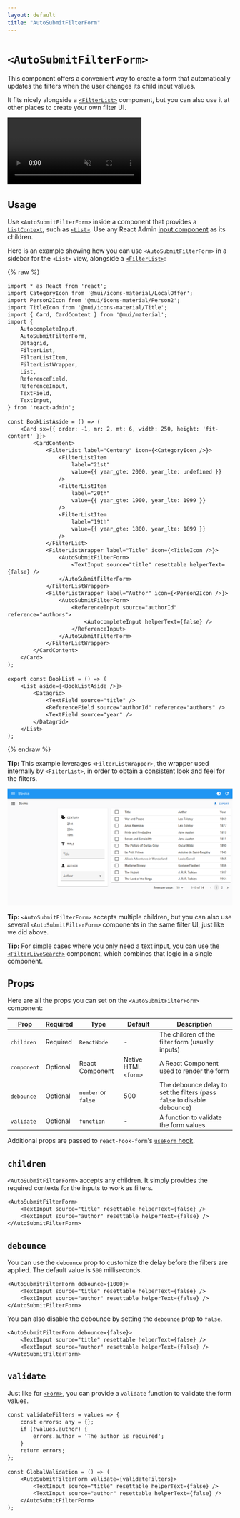 ```yaml
---
layout: default
title: "AutoSubmitFilterForm"
---
```


# `<AutoSubmitFilterForm>`

This component offers a convenient way to create a form that automatically updates the filters when the user changes its child input values.

It fits nicely alongside a [`<FilterList>`](./FilterList.md) component, but you can also use it at other places to create your own filter UI.

<video controls autoplay playsinline muted loop>
  <source src="./img/AutoSubmitFilterForm.mp4" type="video/mp4"/>
  Your browser does not support the video tag.
</video>

## Usage

Use `<AutoSubmitFilterForm>` inside a component that provides a [`ListContext`](./useListContext.md), such as [`<List>`](./List.md). Use any React Admin [input component](./Inputs.md) as its children.

Here is an example showing how you can use `<AutoSubmitFilterForm>` in a sidebar for the `<List>` view, alongside a [`<FilterList>`](./FilterList.md):

{% raw %}
```tsx
import * as React from 'react';
import CategoryIcon from '@mui/icons-material/LocalOffer';
import Person2Icon from '@mui/icons-material/Person2';
import TitleIcon from '@mui/icons-material/Title';
import { Card, CardContent } from '@mui/material';
import {
    AutocompleteInput,
    AutoSubmitFilterForm,
    Datagrid,
    FilterList,
    FilterListItem,
    FilterListWrapper,
    List,
    ReferenceField,
    ReferenceInput,
    TextField,
    TextInput,
} from 'react-admin';

const BookListAside = () => (
    <Card sx={{ order: -1, mr: 2, mt: 6, width: 250, height: 'fit-content' }}>
        <CardContent>
            <FilterList label="Century" icon={<CategoryIcon />}>
                <FilterListItem
                    label="21st"
                    value={{ year_gte: 2000, year_lte: undefined }}
                />
                <FilterListItem
                    label="20th"
                    value={{ year_gte: 1900, year_lte: 1999 }}
                />
                <FilterListItem
                    label="19th"
                    value={{ year_gte: 1800, year_lte: 1899 }}
                />
            </FilterList>
            <FilterListWrapper label="Title" icon={<TitleIcon />}>
                <AutoSubmitFilterForm>
                    <TextInput source="title" resettable helperText={false} />
                </AutoSubmitFilterForm>
            </FilterListWrapper>
            <FilterListWrapper label="Author" icon={<Person2Icon />}>
                <AutoSubmitFilterForm>
                    <ReferenceInput source="authorId" reference="authors">
                        <AutocompleteInput helperText={false} />
                    </ReferenceInput>
                </AutoSubmitFilterForm>
            </FilterListWrapper>
        </CardContent>
    </Card>
);

export const BookList = () => (
    <List aside={<BookListAside />}>
        <Datagrid>
            <TextField source="title" />
            <ReferenceField source="authorId" reference="authors" />
            <TextField source="year" />
        </Datagrid>
    </List>
);
```
{% endraw %}

**Tip:** This example leverages `<FilterListWrapper>`, the wrapper used internally by `<FilterList>`, in order to obtain a consistent look and feel for the filters.

![AutoSubmitFilterForm](./img/AutoSubmitFilterForm.png)

**Tip:** `<AutoSubmitFilterForm>` accepts multiple children, but you can also use several `<AutoSubmitFilterForm>` components in the same filter UI, just like we did above.

**Tip:** For simple cases where you only need a text input, you can use the [`<FilterLiveSearch>`](./FilterLiveSearch.md) component, which combines that logic in a single component.

## Props

Here are all the props you can set on the `<AutoSubmitFilterForm>` component:

| Prop        | Required | Type                | Default              | Description                                                              |
| ----------- | -------- | ------------------- | -------------------- | ------------------------------------------------------------------------ |
| `children`  | Required | `ReactNode`         | -                    | The children of the filter form (usually inputs)                         |
| `component` | Optional | React Component     | Native HTML `<form>` | A React Component used to render the form                                |
| `debounce`  | Optional | `number` or `false` | 500                  | The debounce delay to set the filters (pass `false` to disable debounce) |
| `validate`  | Optional | `function`          | -                    | A function to validate the form values                                   |

Additional props are passed to `react-hook-form`'s [`useForm` hook](https://react-hook-form.com/docs/useform).

## `children`

`<AutoSubmitFilterForm>` accepts any children. It simply provides the required contexts for the inputs to work as filters.

```tsx
<AutoSubmitFilterForm>
    <TextInput source="title" resettable helperText={false} />
    <TextInput source="author" resettable helperText={false} />
</AutoSubmitFilterForm>
```

## `debounce`

You can use the `debounce` prop to customize the delay before the filters are applied. The default value is `500` milliseconds.

```tsx
<AutoSubmitFilterForm debounce={1000}>
    <TextInput source="title" resettable helperText={false} />
    <TextInput source="author" resettable helperText={false} />
</AutoSubmitFilterForm>
```

You can also disable the debounce by setting the `debounce` prop to `false`.

```tsx
<AutoSubmitFilterForm debounce={false}>
    <TextInput source="title" resettable helperText={false} />
    <TextInput source="author" resettable helperText={false} />
</AutoSubmitFilterForm>
```

## `validate`

Just like for [`<Form>`](./Form.md), you can provide a `validate` function to validate the form values.

```tsx
const validateFilters = values => {
    const errors: any = {};
    if (!values.author) {
        errors.author = 'The author is required';
    }
    return errors;
};

const GlobalValidation = () => (
    <AutoSubmitFilterForm validate={validateFilters}>
        <TextInput source="title" resettable helperText={false} />
        <TextInput source="author" resettable helperText={false} />
    </AutoSubmitFilterForm>
);
```
